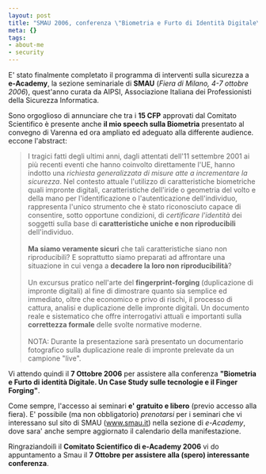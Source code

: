 ```yaml
--- 
layout: post
title: "SMAU 2006, conferenza \"Biometria e Furto di Identità Digitale\""
meta: {}
tags: 
- about-me
- security
---
```

E' stato finalmente completato il programma di interventi sulla sicurezza a **e-Academy**, la sezione seminariale di **SMAU** (*Fiera di Milano, 4-7 ottobre 2006*), quest'anno curata da AIPSI, Associazione Italiana dei Professionisti della Sicurezza Informatica.  

Sono orgoglioso di annunciare che tra i **15 CFP** approvati dal Comitato Scientifico è presente anche **il mio speech sulla Biometria** presentato al convegno di Varenna ed ora ampliato ed adeguato alla differente audience. eccone l'abstract:

<blockquote>
I tragici fatti degli ultimi anni, dagli attentati dell'11 settembre 2001 ai più recenti eventi che hanno coinvolto direttamente l'UE, hanno indotto una <em>richiesta generalizzata di misure atte a incrementare la sicurezza</em>. Nel contesto attuale l'utilizzo di caratteristiche biometriche quali impronte digitali, caratteristiche dell'iride o geometria del volto e della mano per l'identificazione o l'autenticazione dell'individuo, rappresenta l'unico strumento che è stato riconosciuto capace di consentire, sotto opportune condizioni, di <em>certificare l'identità</em> dei soggetti sulla base di<strong> caratteristiche uniche e non riproducibili</strong> dell'individuo.<br/>
 <br/>
<strong>Ma siamo veramente sicuri</strong> che tali caratteristiche siano non riproducibili? E soprattutto siamo preparati ad affrontare una situazione in cui venga a <strong>decadere la loro non riproducibilità</strong>? <br/>
 <br/>
Un excursus pratico nell'arte del <strong>fingerprint-forging </strong>(duplicazione di impronte digitali) al fine di dimostrare quanto sia semplice ed immediato, oltre che economico e privo di rischi, il processo di cattura, analisi e duplicazione delle impronte digitali. Un documento reale e sistematico che offre interrogativi attuali e importanti sulla<strong> correttezza formale</strong> delle svolte normative moderne. <br/>
 <br/>
NOTA: Durante la presentazione sarà presentato un documentario fotografico sulla duplicazione reale di impronte prelevate da un campione "live".
</blockquote>


Vi attendo quindi il **7 Ottobre 2006** per assistere alla conferenza **"Biometria e Furto di identità Digitale. Un Case Study sulle tecnologie e il Finger Forging"**.
  
Come sempre, l'accesso ai seminari **e' gratuito e libero** (previo accesso alla fiera). E' possibile (ma non obbligatorio) *prenotarsi* per i seminari che vi interessano sul sito di SMAU (www.smau.it) nella sezione di *e-Academy*, dove sara' anche sempre aggiornato il calendario della manifestazione.  

RingraziandoiIì il **Comitato Scientifico di e-Academy 2006** vi do appuntamento a Smau il **7 Ottobre per assistere alla (spero) interessante conferenza**. 
